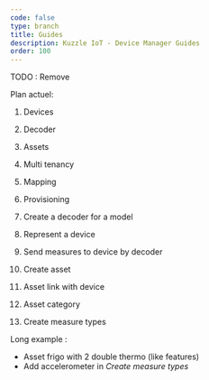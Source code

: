 ```yaml
---
code: false
type: branch
title: Guides
description: Kuzzle IoT - Device Manager Guides
order: 100
---
```


TODO : Remove

Plan actuel:
1. Devices
2. Decoder
3. Assets
4. Multi tenancy
5. Mapping
6. Provisioning

1. Create a decoder for a model
2. Represent a device
3. Send measures to device by decoder
4. Create asset
5. Asset link with device
6. Asset category
7. Create measure types

Long example :
- Asset frigo with 2 double thermo (like features) 
- Add accelerometer in *Create measure types*

